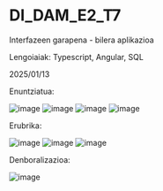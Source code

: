 # DI_DAM_E2_T7

Interfazeen garapena - bilera aplikazioa

Lengoiaiak: Typescript, Angular, SQL

2025/01/13



Enuntziatua:

![image](https://github.com/user-attachments/assets/15d692a4-85e9-4a86-a135-55a45a439d36)
![image](https://github.com/user-attachments/assets/28c3d6a4-4afb-4c05-99eb-1b22327f8189)
![image](https://github.com/user-attachments/assets/71ce533f-412d-479e-8a3a-7c522870fa1c)
![image](https://github.com/user-attachments/assets/13836c95-a799-4b9c-8921-0a6b12242b64)

Erubrika:

![image](https://github.com/user-attachments/assets/050b80b1-ec4c-4ba1-aff8-53f6866a0dea)
![image](https://github.com/user-attachments/assets/155e087d-3e44-4757-848d-655ed4149105)
![image](https://github.com/user-attachments/assets/e75ef0a1-2e3c-4b0c-8562-ab5dff80950a)






Denboralizazioa:

![image](https://github.com/user-attachments/assets/5587ac45-5e5d-4b97-a98c-129b8d0bc5ad)


